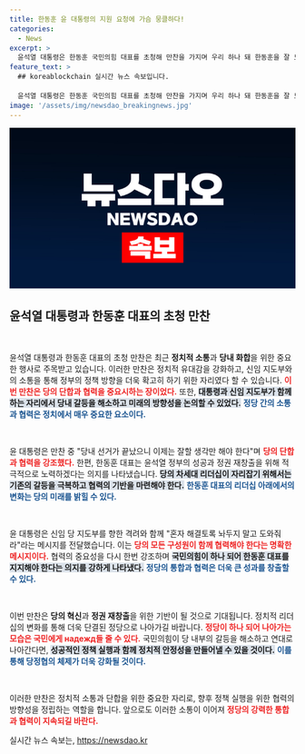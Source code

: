 ```yaml
---
title: 한동훈 윤 대통령의 지원 요청에 가슴 뭉클하다!
categories:
  - News
excerpt: >
  윤석열 대통령은 한동훈 국민의힘 대표를 초청해 만찬을 가지며 우리 하나 돼 한동훈을 잘 도와야 한다며 당의 결속을 강조했다. 함께하는 힘으로 정부 성공을 도모하자는 메시지가 주목받고 있다!
feature_text: >
  ## koreablockchain 실시간 뉴스 속보입니다.

  윤석열 대통령은 한동훈 국민의힘 대표를 초청해 만찬을 가지며 우리 하나 돼 한동훈을 잘 도와야 한다며 당의 결속을 강조했다. 함께하는 힘으로 정부 성공을 도모하자는 메시지가 주목받고 있다!
image: '/assets/img/newsdao_breakingnews.jpg'
---
```


<p><img src="/assets/img/newsdao_breakingnews.jpg" alt="koreablockchain 속보" /></p>

<h2 data-ke-size="size26">윤석열 대통령과 한동훈 대표의 초청 만찬</h2>

<p data-ke-size="size16">&nbsp;</p>

<p>윤석열 대통령과 한동훈 대표의 초청 만찬은 최근 <strong>정치적 소통</strong>과 <strong>당내 화합</strong>을 위한 중요한 행사로 주목받고 있습니다. 이러한 만찬은 정치적 유대감을 강화하고, 신임 지도부와의 소통을 통해 정부의 정책 방향을 더욱 확고히 하기 위한 자리였다 할 수 있습니다. <b><span style="color: #ee2323;">이번 만찬은 당의 단합과 협력을 중요시하는 장이었다.</span></b> 또한, <b><span style="background-color: #21538527;">대통령과 신임 지도부가 함께하는 자리에서 당내 갈등을 해소하고 미래의 방향성을 논의할 수 있었다.</span></b> <b><span style="color: #1a5490;">정당 간의 소통과 협력은 정치에서 매우 중요한 요소이다.</span></b></p>

<p data-ke-size="size16">&nbsp;</p>

<p>윤 대통령은 만찬 중 "당내 선거가 끝났으니 이제는 잘할 생각만 해야 한다"며 <b><span style="color: #ee2323;">당의 단합과 협력을 강조했다.</span></b> 한편, 한동훈 대표는 윤석열 정부의 성공과 정권 재창출을 위해 적극적으로 노력하겠다는 의지를 나타냈습니다. <b><span style="background-color: #21538527;">당의 차세대 리더십이 자리잡기 위해서는 기존의 갈등을 극복하고 협력의 기반을 마련해야 한다.</span></b> <b><span style="color: #1a5490;">한동훈 대표의 리더십 아래에서의 변화는 당의 미래를 밝힐 수 있다.</span></b></p>

<p data-ke-size="size16">&nbsp;</p>

<p>윤 대통령은 신임 당 지도부를 향한 격려와 함께 "혼자 해결토록 놔두지 말고 도와줘라"라는 메시지를 전달했습니다. 이는 <b><span style="color: #ee2323;">당의 모든 구성원이 함께 협력해야 한다는 명확한 메시지이다.</span></b> 협력의 중요성을 다시 한번 강조하며 <b><span style="background-color: #21538527;">국민의힘이 하나 되어 한동훈 대표를 지지해야 한다는 의지를 강하게 나타냈다.</span></b> <b><span style="color: #1a5490;">정당의 통합과 협력은 더욱 큰 성과를 창출할 수 있다.</span></b></p>

<p data-ke-size="size16">&nbsp;</p>

<p>이번 만찬은 <strong>당의 혁신</strong>과 <strong>정권 재창출</strong>을 위한 기반이 될 것으로 기대됩니다. 정치적 리더십의 변화를 통해 더욱 단결된 정당으로 나아가길 바랍니다. <b><span style="color: #ee2323;">정당이 하나 되어 나아가는 모습은 국민에게 надежд들 줄 수 있다.</span></b> 국민의힘이 당 내부의 갈등을 해소하고 연대로 나아간다면, <b><span style="background-color: #21538527;">성공적인 정책 실행과 함께 정치적 안정성을 만들어낼 수 있을 것이다.</span></b> <b><span style="color: #1a5490;">이를 통해 당정협의 체제가 더욱 강화될 것이다.</span></b></p>

<p data-ke-size="size16">&nbsp;</p>

<p>이러한 만찬은 정치적 소통과 단합을 위한 중요한 자리로, 향후 정책 실행을 위한 협력의 방향성을 정립하는 역할을 합니다. 앞으로도 이러한 소통이 이어져 <b><span style="color: #ee2323;">정당의 강력한 통합과 협력이 지속되길 바란다.</span></b> </p>
실시간 뉴스 속보는, <a href="https://newsdao.kr" rel="dofollow">https://newsdao.kr</a>


